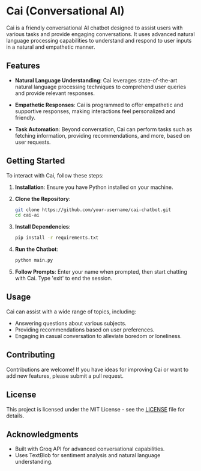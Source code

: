 # Cai (Conversational AI)

Cai is a friendly conversational AI chatbot designed to assist users with various tasks and provide engaging conversations. It uses advanced natural language processing capabilities to understand and respond to user inputs in a natural and empathetic manner.

## Features

- **Natural Language Understanding**: Cai leverages state-of-the-art natural language processing techniques to comprehend user queries and provide relevant responses.

- **Empathetic Responses**: Cai is programmed to offer empathetic and supportive responses, making interactions feel personalized and friendly.

- **Task Automation**: Beyond conversation, Cai can perform tasks such as fetching information, providing recommendations, and more, based on user requests.

## Getting Started

To interact with Cai, follow these steps:

1. **Installation**: Ensure you have Python installed on your machine.

2. **Clone the Repository**:
   ```bash
   git clone https://github.com/your-username/cai-chatbot.git
   cd cai-ai
   ```

3. **Install Dependencies**:
   ```bash
   pip install -r requirements.txt
   ```

4. **Run the Chatbot**:
   ```bash
   python main.py
   ```

5. **Follow Prompts**: Enter your name when prompted, then start chatting with Cai. Type 'exit' to end the session.

## Usage

Cai can assist with a wide range of topics, including:
- Answering questions about various subjects.
- Providing recommendations based on user preferences.
- Engaging in casual conversation to alleviate boredom or loneliness.

## Contributing

Contributions are welcome! If you have ideas for improving Cai or want to add new features, please submit a pull request.

## License

This project is licensed under the MIT License - see the [LICENSE](#license) file for details.

## Acknowledgments

- Built with Groq API for advanced conversational capabilities.
- Uses TextBlob for sentiment analysis and natural language understanding.
